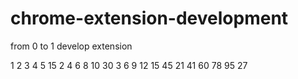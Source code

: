 # chrome-extension-development
from 0 to 1 develop extension

1 2 3 4 5       15
2 4 6 8 10      30
3 6 9 12 15     45
21 41 60 78 95 27 